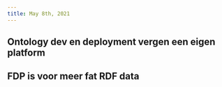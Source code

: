 ```yaml
---
title: May 8th, 2021
---
```


## Ontology dev en deployment vergen een eigen platform
## FDP is voor meer fat RDF data
